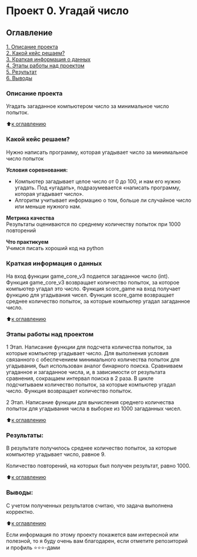 # Проект 0. Угадай число

## Оглавление  
[1. Описание проекта](https://github.com/koshevarovanatalia/sf_data_science/blob/main/project_0/README.md#Описание-проекта)  
[2. Какой кейс решаем?](https://github.com/koshevarovanatalia/sf_data_science/blob/main/project_0/README.md#Какой-кейс-решаем)  
[3. Краткая информация о данных](https://github.com/koshevarovanatalia/sf_data_science/blob/main/project_0/README.md#Краткая-информация-о-данных)  
[4. Этапы работы над проектом](https://github.com/koshevarovanatalia/sf_data_science/blob/main/project_0/README.md#Этапы-работы-над-проектом)  
[5. Результат](https://github.com/koshevarovanatalia/sf_data_science/blob/main/project_0/README.md#Результат)    
[6. Выводы](https://github.com/koshevarovanatalia/sf_data_science/blob/main/project_0/README.md#Выводы) 

### Описание проекта    
Угадать загаданное компьютером число за минимальное число попыток.

:arrow_up:[к оглавлению](https://github.com/koshevarovanatalia/sf_data_science/blob/main/project_0/README.md#Оглавление)


### Какой кейс решаем?    
Нужно написать программу, которая угадывает число за минимальное число попыток

**Условия соревнования:**  
- Компьютер загадывает целое число от 0 до 100, и нам его нужно угадать. Под «угадать», подразумевается «написать программу, которая угадывает число».
- Алгоритм учитывает информацию о том, больше ли случайное число или меньше нужного нам.

**Метрика качества**     
Результаты оцениваются по среднему количеству попыток при 1000 повторений

**Что практикуем**     
Учимся писать хороший код на python


### Краткая информация о данных
На вход функции game_core_v3 подается загаданное число (int).
Функция game_core_v3 возвращает количество попыток, за которое компьютер угадал это число.
Функция score_game на вход получает функцию для угадывания чисел.
Функция score_game возвращает среднее количество попыток, за которые компьютер угадал загаданное число.

:arrow_up:[к оглавлению](https://github.com/koshevarovanatalia/sf_data_science/blob/main/project_0/README.md#Оглавление)


### Этапы работы над проектом  
1 Этап. Написание функции для подсчета количества попыток, за которые компьютер угадывает число.
Для выполнения условия связанного с обеспечением минимального количества попыток для угадывания, был использован аналог бинарного поиска. 
Сравниваем угаданное и загаданное числа, и, в зависимости от результата сравнения, сокращаем интервал поиска в 2 раза.
В цикле подсчитываем количество попыток, за которые компьютер угадал число.
Функция возвращает количество попыток.

2 Этап. Написание функции для вычисления среднего количества попыток для угадывания числа в выборке из 1000 загаданных чисел.

:arrow_up:[к оглавлению](https://github.com/koshevarovanatalia/sf_data_science/blob/main/project_0/README.md#Оглавление)


### Результаты:  
В результате получилось среднее количество попыток, за которые компьютер угадывает число, равное 9.

Количество повторений, на которых был получен результат, равно 1000.

:arrow_up:[к оглавлению](https://github.com/koshevarovanatalia/sf_data_science/blob/main/project_0/README.md#Оглавление)


### Выводы:  
С учетом полученных результатов считаю, что задача выполнена корректно.

:arrow_up:[к оглавлению](https://github.com/koshevarovanatalia/sf_data_science/blob/main/project_0/README.md#Оглавление)


Если информация по этому проекту покажется вам интересной или полезной, то я буду очень вам благодарен, если отметите репозиторий и профиль ⭐️⭐️⭐️-дами